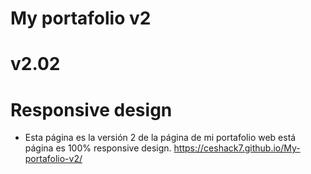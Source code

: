 # My portafolio v2
# v2.02
# Responsive design
* Esta página es la versión 2 de la página de mi portafolio web está página es 100% responsive design. 
  https://ceshack7.github.io/My-portafolio-v2/

